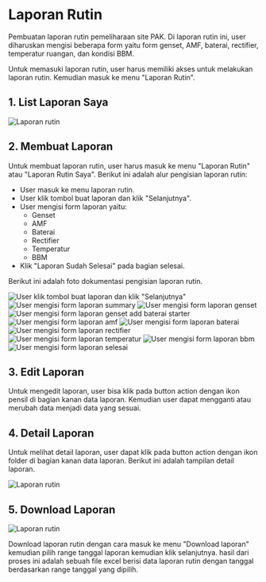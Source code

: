 # Laporan Rutin

Pembuatan laporan rutin pemeliharaan site PAK. Di laporan rutin ini, user diharuskan mengisi beberapa form yaitu form genset, AMF, baterai, rectifier, temperatur ruangan, dan kondisi BBM.

Untuk memasuki laporan rutin, user harus memiliki akses untuk melakukan laporan rutin. Kemudian masuk ke menu "Laporan Rutin".

## 1. List Laporan Saya

![Laporan rutin](/docs/laporan.png)

## 2. Membuat Laporan

Untuk membuat laporan rutin, user harus masuk ke menu "Laporan Rutin" atau "Laporan Rutin Saya". Berikut ini adalah alur pengisian laporan rutin:

-   User masuk ke menu laporan rutin.
-   User klik tombol buat laporan dan klik "Selanjutnya".
-   User mengisi form laporan yaitu:
    -   Genset
    -   AMF
    -   Baterai
    -   Rectifier
    -   Temperatur
    -   BBM
-   Klik "Laporan Sudah Selesai" pada bagian selesai.

Berikut ini adalah foto dokumentasi pengisian laporan rutin.

![User klik tombol buat laporan dan klik "Selanjutnya"](/docs/laporancreate.png)
![User mengisi form laporan summary](/docs/laporaneditsummary.png)
![User mengisi form laporan genset](/docs/laporaneditgenset.png)
![User mengisi form laporan genset add baterai starter](/docs/laporaneditgensetbateraistarter.png)
![User mengisi form laporan amf](/docs/laporaneditamf.png)
![User mengisi form laporan baterai](/docs/laporaneditbaterai.png)
![User mengisi form laporan rectifier](/docs/laporaneditrectifier.png)
![User mengisi form laporan temperatur](/docs/laporanedittemperatur.png)
![User mengisi form laporan bbm](/docs/laporaneditbbm.png)
![User mengisi form laporan selesai](/docs/laporaneditselesai.png)

## 3. Edit Laporan

Untuk mengedit laporan, user bisa klik pada button action dengan ikon pensil di bagian kanan data laporan. Kemudian user dapat mengganti atau merubah data menjadi data yang sesuai.

## 4. Detail Laporan

Untuk melihat detail laporan, user dapat klik pada button action dengan ikon folder di bagian kanan data laporan. Berikut ini adalah tampilan detail laporan.

![Laporan rutin](/docs/laporanshow.png)

## 5. Download Laporan

![Laporan rutin](/docs/laporandownload.png)

Download laporan rutin dengan cara masuk ke menu "Download laporan" kemudian pilih range tanggal laporan kemudian klik selanjutnya. hasil dari proses ini adalah sebuah file excel berisi data laporan rutin dengan tanggal berdasarkan range tanggal yang dipilih.
